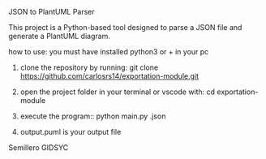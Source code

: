 JSON to PlantUML Parser

This project is a Python-based tool designed to parse a JSON file and generate a PlantUML diagram.

how to use:
you must have installed python3 or + in your pc

1) clone the repository by running:
git clone https://github.com/carlosrs14/exportation-module.git

2) open the project folder in your terminal or vscode with:
cd exportation-module

3) execute the program::
python main.py <file-name>.json

4) output.puml is your output file

Semillero GIDSYC
